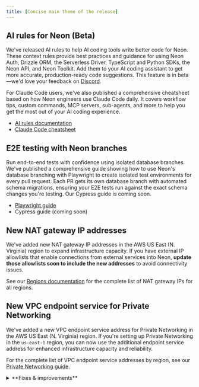 ```yaml
---
title: [Concise main theme of the release]
---
```


## AI rules for Neon (Beta)

We've released AI rules to help AI coding tools write better code for Neon. These context rules provide best practices and guidance for using Neon Auth, Drizzle ORM, the Serverless Driver, TypeScript and Python SDKs, the Neon API, and Neon Toolkit. Add them to your AI coding assistant to get more accurate, production-ready code suggestions. This feature is in beta—we'd love your feedback on [Discord](https://discord.com/invite/92vNTzKDGp).

For Claude Code users, we've also published a comprehensive cheatsheet based on how Neon engineers use Claude Code daily. It covers workflow tips, custom commands, MCP servers, sub-agents, and more to help you get the most out of your AI coding experience.

- [AI rules documentation](https://neon.com/docs/ai/ai-agents-tools#ai-rules)
- [Claude Code cheatsheet](https://neon.com/blog/our-claude-code-cheatsheet)

## E2E testing with Neon branches

Run end-to-end tests with confidence using isolated database branches. We've published a comprehensive guide showing how to use Neon's database branching with Playwright to create isolated test environments for every pull request. Each PR gets its own database branch with automated schema migrations, ensuring your E2E tests run against the exact schema changes you're testing. Our Cypress guide is coming soon.

- [Playwright guide](https://neon.com/guides/e2e-playwright-tests-with-neon-branching)
- Cypress guide (coming soon)

## New NAT gateway IP addresses

We've added new NAT gateway IP addresses in the AWS US East (N. Virginia) region to expand infrastructure capacity. If you have external IP allowlists that enable connections from external services into Neon, **update those allowlists soon to include the new addresses** to avoid connectivity issues.

See our [Regions documentation](/docs/introduction/regions#aws-nat-gateway-ip-addresses) for the complete list of NAT gateway IPs for all regions.

## New VPC endpoint service for Private Networking

We've added a new VPC endpoint service address for Private Networking in the AWS US East (N. Virginia) region. If you're setting up Private Networking in the `us-east-1` region, you can now use the additional endpoint service address for enhanced infrastructure capacity and reliability.

For the complete list of VPC endpoint service addresses by region, see our [Private Networking guide](/docs/guides/neon-private-networking).

<details>
<summary>**Fixes & improvements**</summary>

- **Postgres extension updates**
  - The `pg_graphql` extension has been updated to version 1.5.11. This extension adds a GraphQL API layer directly to your Postgres database, allowing you to query your database using GraphQL.

    To use the `pg_graphql` extension with Neon, check out our [pg_graphql guide](/docs/extensions/pg_graphql) for more information.

    To upgrade from a previous version of the extension, follow the instructions in [Update an extension version](/docs/extensions/pg-extensions#update-an-extension-version).

- **Instant restore**
  - Updated default instant restore settings for new projects. Instant restore lets you recover your database to any point in time within your configured window. Previously, new projects were set to the maximum restore window for their plan; now they default to 6 hours for Free plan projects and 1 day for paid plans. You can adjust your restore window anytime in your project settings.
  - Fixed an issue where selecting a restore time using the datepicker would unexpectedly include the current time's seconds and milliseconds. Restore times now set seconds and milliseconds to zero when specified to the minute.

- **Scale to zero**
  - Scale plan users can now configure the scale to zero time for a compute directly in the Neon Console by selecting **Edit compute** from the menu on the **Compute** tab. The Scale plan allows you to set a minimum scale to zero time of 1 minute, which was previously only configurable via the Neon API.

- **Neon Launchpad**
  - Fixed an issue where usage limits for Neon projects created using Neon Launchpad ([neon.new](https://neon.new/)) were not reset after being claimed to a Neon account.

- **Branch expiration**
  - Setting branch expiration is now simpler with quick preset options. Choose to expire a branch after 1 hour, 1 day, or 7 days instead of manually selecting a specific date and time.

</details>

